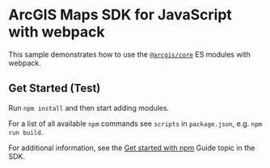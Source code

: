 # ArcGIS Maps SDK for JavaScript with webpack

This sample demonstrates how to use the [`@arcgis/core`](https://www.npmjs.com/package/@arcgis/core) ES modules with webpack.

## Get Started (Test)

Run `npm install` and then start adding modules.

For a list of all available `npm` commands see `scripts` in `package.json`, e.g. `npm run build`.

For additional information, see the [Get started with npm](https://developers.arcgis.com/javascript/latest/get-started-npm/#api) Guide topic in the SDK.
